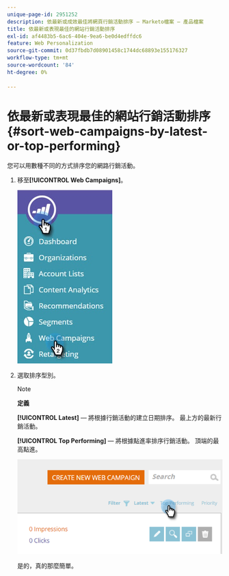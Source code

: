 ```yaml
---
unique-page-id: 2951252
description: 依最新或成效最佳將網頁行銷活動排序 — Marketo檔案 — 產品檔案
title: 依最新或表現最佳的網站行銷活動排序
exl-id: af4483b5-6ac6-404e-9ea6-be0d4edffdc6
feature: Web Personalization
source-git-commit: 0d37fbdb7d08901458c1744dc68893e155176327
workflow-type: tm+mt
source-wordcount: '84'
ht-degree: 0%

---
```


# 依最新或表現最佳的網站行銷活動排序 {#sort-web-campaigns-by-latest-or-top-performing}

您可以用數種不同的方式排序您的網路行銷活動。

1. 移至&#x200B;**[!UICONTROL Web Campaigns]**。

   ![](assets/web-campaigns-hand-1.jpg)

1. 選取排序型別。

   >[!NOTE]
   >
   >**定義**
   >
   >**[!UICONTROL Latest]** — 將根據行銷活動的建立日期排序。 最上方的最新行銷活動。
   >
   >**[!UICONTROL Top Performing]** — 將根據點進率排序行銷活動。 頂端的最高點進。

   ![](assets/image2016-11-4-13-3a34-3a59.png)

   是的，真的那麼簡單。
